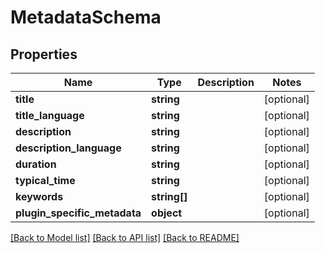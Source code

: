 # MetadataSchema

## Properties
Name | Type | Description | Notes
------------ | ------------- | ------------- | -------------
**title** | **string** |  | [optional] 
**title_language** | **string** |  | [optional] 
**description** | **string** |  | [optional] 
**description_language** | **string** |  | [optional] 
**duration** | **string** |  | [optional] 
**typical_time** | **string** |  | [optional] 
**keywords** | **string[]** |  | [optional] 
**plugin_specific_metadata** | **object** |  | [optional] 

[[Back to Model list]](../README.md#documentation-for-models) [[Back to API list]](../README.md#documentation-for-api-endpoints) [[Back to README]](../README.md)


